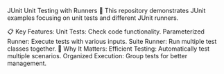 JUnit Unit Testing with Runners 🚀
This repository demonstrates JUnit examples focusing on unit tests and different JUnit runners.

📋 Key Features:
Unit Tests: Check code functionality.
Parameterized Runner: Execute tests with various inputs.
Suite Runner: Run multiple test classes together.
🧪 Why It Matters:
Efficient Testing: Automatically test multiple scenarios.
Organized Execution: Group tests for better management.
